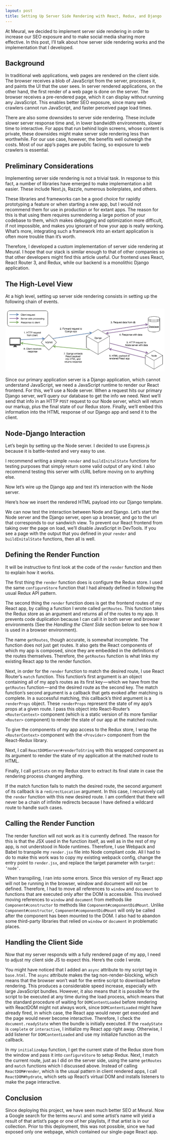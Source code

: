 ```yaml
---
layout: post
title: Setting Up Server Side Rendering with React, Redux, and Django
---
```

At Meural, we decided to implement server side rendering in order to increase our SEO exposure and to make social media sharing more effective. In this post, I’ll talk about how server side rendering works and the implementation that I developed.

## Background

In traditional web applications, web pages are rendered on the client side. The browser receives a blob of JavaScript from the server, processes it, and paints the UI that the user sees. In server rendered applications, on the other hand, the first render of a web page is done on the server. The browser receives a pre-rendered page, which it can display without running any JavaScript. This enables better SEO exposure, since many web crawlers cannot run JavaScript, and faster perceived page load times.

There are also some downsides to server side rendering. These include slower server response time and, in lower bandwidth environments, slower time to interactive. For apps that run behind login screens, whose content is private, these downsides might make server side rendering less than worthwhile. For our use case, however, the benefits well outweigh the costs. Most of our app’s pages are public facing, so exposure to web crawlers is essential.

## Preliminary Considerations

Implementing server side rendering is not a trivial task. In response to this fact, a number of libraries have emerged to make implementation a bit easier. These include Next.js, Razzle, numerous boilerplates, and others.

These libraries and frameworks can be a good choice for rapidly prototyping a feature or when starting a new app, but I would not recommend them for use in production or for extant apps. The reason for this is that using them requires surrendering a large portion of your codebase to them, which makes debugging and optimization more difficult, if not impossible, and makes you ignorant of how your app is really working. What’s more, integrating such a framework into an extant application is often more trouble than it’s worth.

Therefore, I developed a custom implementation of server side rendering at Meural. I hope that our stack is similar enough to that of other companies so that other developers might find this article useful. Our frontend uses React, React Router 3, and Redux, while our backend is a monolithic Django application.

## The High-Level View

At a high level, setting up server side rendering consists in setting up the following chain of events.

![SSR Schema](/assets/ssr.jpg)

Since our primary application server is a Django application, which cannot understand JavaScript, we need a JavaScript runtime to render our React frontend. For this, we’ll use a Node server. When a request hits our primary Django server, we’ll query our database to get the info we need. Next we’ll send that info in an HTTP `POST` request to our Node server, which will return our markup, plus the final state of our Redux store. Finally, we’ll embed this information into the HTML response of our Django app and send it to the client.

## Node-Django Interaction

Let’s begin by setting up the Node server. I decided to use Express.js because it is battle-tested and very easy to use.

<script src="https://gist.github.com/AlexanderRichey/96cdba8e8171d0a6bfa239b5a42db3f9.js"></script>

I recommend writing a simple `render` and `buildInitalState` functions for testing purposes that simply return some valid output of any kind. I also recommend testing this server with cURL before moving on to anything else.

Now let’s wire up the Django app and test it’s interaction with the Node server.

<script src="https://gist.github.com/AlexanderRichey/109eb5d4730be1f88fb894c05e00df03.js"></script>

Here’s how we insert the rendered HTML payload into our Django template.

<script src="https://gist.github.com/AlexanderRichey/925151a5fa26bd076fe37263007ff60d.js"></script>

We can now test the interaction between Node and Django. Let’s start the Node server and the Django server, open up a browser, and go to the url that corresponds to our sandwich view. To prevent our React frontend from taking over the page on load, we’ll disable JavaScript in DevTools. If you see a page with the output that you defined in your `render` and `buildInitalState` functions, then all is well.

## Defining the Render Function

It will be instructive to first look at the code of the `render` function and then to explain how it works.

<script src="https://gist.github.com/AlexanderRichey/df4c27427936ae186b3725a8c1fee7d6.js"></script>

The first thing the `render` function does is configure the Redux store. I used the same `configureStore` function that I had already defined in following the usual Redux API pattern.

The second thing the `render` function does is get the frontend routes of my React app, by calling a function I wrote called `getRoutes`. This function takes the Redux store as an argument and returns all of the routes to my app. It prevents code duplication because I can call it in both server and browser environments (See the _Handling the Client Side_ section below to see how it is used in a browser environment).

The name `getRoutes`, though accurate, is somewhat incomplete. The function does not just get routes. It also gets the React components of which my app is composed, since they are embedded in the definitions of the routes themselves. Therefore, the `getRoutes` function is what links my existing React app to the render function.

Next, in order for the `render` function to match the desired route, I use React Router’s `match` function. This function’s first argument is an object containing all of my app’s routes as its first key — which we have from the `getRoutes` function — and the desired route as the second key. The match function’s second argument is a callback that gets evoked after matching is complete. In a successful matching, this callback’s third argument is a `renderProps` object. These `renderProps` represent the state of my app’s props at a given route. I pass this object into React-Router’s `<RouterContext>` component (which is a static version of its more familiar `<Router>` component) to render the state of our app at the matched route.

To give the components of my app access to the Redux store, I wrap the `<RouterContext>` component with the `<Provider>` component from the React-Redux library.

Next, I call `ReactDOMServer#renderToString` with this wrapped component as its argument to render the state of my application at the matched route to HTML.

Finally, I call `getState` on my Redux store to extract its final state in case the rendering process changed anything.

If the match function fails to match the desired route, the second argument of its callback is a `redirectLocation` argument. In this case, I recursively call the `render` function with this new desired route. I am confident that there will never be a chain of infinite redirects because I have defined a wildcard route to handle such cases.

## Calling the Render Function

The render function will not work as it is currently defined. The reason for this is that the JSX used in the function itself, as well as in the rest of my app, is not understood in Node runtimes. Therefore, I use Webpack and Babel to transpile my `render.jsx` file into Node compliant code. All I had to do to make this work was to copy my existing webpack config, change the entry point to `render.jsx`, and replace the target parameter with `target: ‘node’`.

When transpiling, I ran into some errors. Since this version of my React app will not be running in the browser, window and document will not be defined. Therefore, I had to move all references to `window` and `document` to functions that are executed only after the DOM is accessible. This involved moving references to `window` and `document` from methods like `Component#constructor` to methods like `Component#componentDidMount`. Unlike `Component#constructor`, `Component#componentDidMount` will only be called after the component has been mounted to the DOM. I also had to abandon some third-party libraries that relied on `window` or `document` in problematic places.

## Handling the Client Side

Now that my server responds with a fully rendered page of my app, I need to adjust my client side JS to expect this. Here’s the code I wrote.

<script src="https://gist.github.com/AlexanderRichey/c6f0bf438ff2f6c8b8a4fc74e41658c5.js"></script>

You might have noticed that I added an `async` attribute to my script tag in `base.html`. The `async` attribute makes the tag non-render-blocking, which means that the browser won’t wait for the entire script to download before rendering. This produces a considerable speed increase, especially with large JavaScript bundles. However, it also means that it is possible for the script to be executed at any time during the load process, which means that the standard procedure of waiting for `DOMContentLoaded` before rendering with ReactDOM might not always work, since `DOMContentLoaded` might have already fired, in which case, the React app would never get executed and the page would never become interactive. Therefore, I check the `document.readyState` when the bundle is initially executed. If the `readyState` is `complete` or `interactive`, I initialize my React app right away. Otherwise, I add listener for `DOMContentLoaded` and use my initialize function as the callback.

In my `initializeApp` function, I get the current state of the Redux store from the window and pass it into `configureStore` to setup Redux. Next, I match the current route, just as I did on the server side, using the same `getRoutes` and `match` functions which I discussed above. Instead of calling `ReactDOM#render`, which is the usual pattern in client rendered apps, I call `ReactDOM#hydrate`, which sets up React’s virtual DOM and installs listeners to make the page interactive.

## Conclusion

Since deploying this project, we have seen much better SEO at Meural. Now a Google search for the terms `meural` and some artist’s name will yield a result of that artist’s page or one of her playlists, if that artist is in our collection. Prior to this deployment, this was not possible, since we had exposed only one webpage, which contained our single-page React app.
